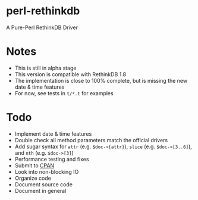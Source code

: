 # perl-rethinkdb

A Pure-Perl RethinkDB Driver

# Notes

* This is still in alpha stage
* This version is compatible with RethinkDB 1.8
* The implementation is close to 100% complete, but is missing the new date &amp; time features
* For now, see tests in `t/*.t` for examples

# Todo

* Implement date &amp; time features
* Double check all method parameters match the official drivers
* Add sugar syntax for `attr` (e.g. `$doc->{attr}`), `slice` (e.g. `$doc->[3..6]`), and `nth` (e.g. `$doc->[3]`)
* Performance testing and fixes
* Submit to [CPAN](http://www.cpan.org/)
* Look into non-blocking IO
* Organize code
* Document source code
* Document in general
